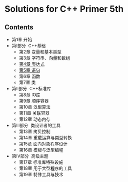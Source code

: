 # Solutions for C++ Primer 5th

## Contents

- 第1章 开始
- 第Ⅰ部分 &nbsp;C++基础  
    - 第2章 变量和基本类型
    - 第3章 字符串、向量和数组
    - [第4章 表达式](ch04/README.md)
    - [第5章 语句](ch05/README.md)
    - 第6章 函数
    - 第7章 类
- 第Ⅱ部分 &nbsp;C++标准库
    - 第8章 IO库
    - 第9章 顺序容器
    - 第10章 泛型算法
    - 第11章 关联容器
    - 第12章 动态内存
- 第Ⅲ部分 &nbsp;类设计者的工具
    - 第13章 拷贝控制
    - 第14章 重载运算与类型转换
    - 第15章 面向对象程序设计
    - 第16章 模板与泛型编程
- 第Ⅳ部分 &nbsp;高级主题
    - 第17章 标准库特殊设施
    - 第18章 用于大型程序的工具
    - 第19章 特殊工具与技术
